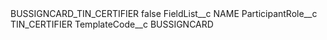 <?xml version="1.0" encoding="UTF-8"?>
<CustomMetadata xmlns="http://soap.sforce.com/2006/04/metadata" xmlns:xsi="http://www.w3.org/2001/XMLSchema-instance" xmlns:xsd="http://www.w3.org/2001/XMLSchema">
    <label>BUSSIGNCARD_TIN_CERTIFIER</label>
    <protected>false</protected>
    <values>
        <field>FieldList__c</field>
        <value xsi:type="xsd:string">NAME</value>
    </values>
    <values>
        <field>ParticipantRole__c</field>
        <value xsi:type="xsd:string">TIN_CERTIFIER</value>
    </values>
    <values>
        <field>TemplateCode__c</field>
        <value xsi:type="xsd:string">BUSSIGNCARD</value>
    </values>
</CustomMetadata>

